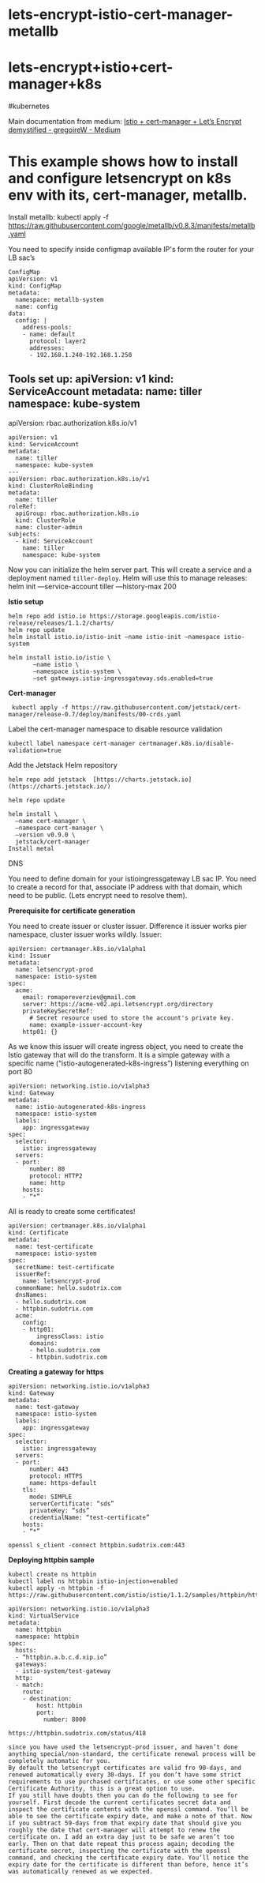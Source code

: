 # lets-encrypt-istio-cert-manager-metallb
# lets-encrypt+istio+cert-manager+k8s
#kubernetes

Main documentation from medium:
[Istio + cert-manager + Let’s Encrypt demystified - gregoireW - Medium](https://medium.com/@gregoire.waymel/istio-cert-manager-lets-encrypt-demystified-c1cbed011d67)
# This example shows how to install and configure letsencrypt  on k8s env with its, cert-manager, metallb.
Install metallb:
kubectl apply -f https://raw.githubusercontent.com/google/metallb/v0.8.3/manifests/metallb.yaml

You need to specify inside configmap available IP's form the router for your LB sac’s
```
ConfigMap
apiVersion: v1
kind: ConfigMap
metadata:
  namespace: metallb-system
  name: config
data:
  config: |
    address-pools:
    - name: default
      protocol: layer2
      addresses:
      - 192.168.1.240-192.168.1.250
```


Tools set up:
apiVersion: v1
kind: ServiceAccount
metadata:
  name: tiller
  namespace: kube-system
---
apiVersion: rbac.authorization.k8s.io/v1
```
apiVersion: v1
kind: ServiceAccount
metadata:
  name: tiller
  namespace: kube-system
---
apiVersion: rbac.authorization.k8s.io/v1
kind: ClusterRoleBinding
metadata:
  name: tiller
roleRef:
  apiGroup: rbac.authorization.k8s.io
  kind: ClusterRole
  name: cluster-admin
subjects:
  - kind: ServiceAccount
    name: tiller
    namespace: kube-system
```

Now you can initialize the helm server part. This will create a service and a deployment named `tiller-deploy`. Helm will use this to manage releases:
 helm init —service-account tiller —history-max 200

**Istio setup**
```
helm repo add istio.io https://storage.googleapis.com/istio-release/releases/1.1.2/charts/ 
helm repo update
helm install istio.io/istio-init —name istio-init —namespace istio-system
```

```
helm install istio.io/istio \
       —name istio \
       —namespace istio-system \
       —set gateways.istio-ingressgateway.sds.enabled=true
```

**Cert-manager**
```
 kubectl apply -f https://raw.githubusercontent.com/jetstack/cert-manager/release-0.7/deploy/manifests/00-crds.yaml
```

Label the cert-manager namespace to disable resource validation
```
kubectl label namespace cert-manager certmanager.k8s.io/disable-validation=true
```

 Add the Jetstack Helm repository
```
helm repo add jetstack  [https://charts.jetstack.io](https://charts.jetstack.io/) 
```

```
helm repo update
```

```
helm install \
  —name cert-manager \
  —namespace cert-manager \
  —version v0.9.0 \
  jetstack/cert-manager
Install metal
```

DNS

You need to define domain for your istioingressgateway LB sac IP. You need to create a record for that, associate IP address with that domain, which need to be public. (Lets encrypt need to resolve them).

**Prerequisite for certificate generation**

You need to create issuer or cluster issuer. Difference it issuer works pier namespace, cluster issuer works wildly.
Issuer:

```
apiVersion: certmanager.k8s.io/v1alpha1
kind: Issuer
metadata:
  name: letsencrypt-prod
  namespace: istio-system
spec:
  acme:
    email: romapereverziev@gmail.com
    server: https://acme-v02.api.letsencrypt.org/directory
    privateKeySecretRef:
      # Secret resource used to store the account's private key.
      name: example-issuer-account-key
    http01: {}
```

As we know this issuer will create ingress object, you need to create the Istio gateway that will do the transform. It is a simple gateway with a specific name (“istio-autogenerated-k8s-ingress”) listening everything on port 80

```
apiVersion: networking.istio.io/v1alpha3
kind: Gateway
metadata:
  name: istio-autogenerated-k8s-ingress
  namespace: istio-system
  labels:
    app: ingressgateway
spec:
  selector:
    istio: ingressgateway
  servers:
  - port:
      number: 80
      protocol: HTTP2
      name: http
    hosts:
    - “*”
```
All is ready to create some certificates!

```
apiVersion: certmanager.k8s.io/v1alpha1
kind: Certificate
metadata:
  name: test-certificate
  namespace: istio-system
spec:
  secretName: test-certificate
  issuerRef:
    name: letsencrypt-prod
  commonName: hello.sudotrix.com
  dnsNames:
  - hello.sudotrix.com
  - httpbin.sudotrix.com
  acme:
    config:
    - http01:
        ingressClass: istio
      domains:
      - hello.sudotrix.com
      - httpbin.sudotrix.com
```

**Creating a gateway for https**

```
apiVersion: networking.istio.io/v1alpha3
kind: Gateway
metadata:
  name: test-gateway
  namespace: istio-system
  labels:
    app: ingressgateway
spec:
  selector:
    istio: ingressgateway
  servers:
  - port:
      number: 443
      protocol: HTTPS
      name: https-default
    tls:
      mode: SIMPLE
      serverCertificate: “sds”
      privateKey: “sds”
      credentialName: “test-certificate”
    hosts:
    - “*”
```


```
openssl s_client -connect httpbin.sudotrix.com:443
```

**Deploying httpbin sample**
```
kubectl create ns httpbin
kubectl label ns httpbin istio-injection=enabled
kubectl apply -n httpbin -f https://raw.githubusercontent.com/istio/istio/1.1.2/samples/httpbin/httpbin.yaml
```


```
apiVersion: networking.istio.io/v1alpha3
kind: VirtualService
metadata:
  name: httpbin
  namespace: httpbin
spec:
  hosts:
  - “httpbin.a.b.c.d.xip.io”
  gateways:
  - istio-system/test-gateway
  http:
  - match:
    route:
    - destination:
        host: httpbin
        port:
          number: 8000
```

```
https://httpbin.sudotrix.com/status/418 
```


```
since you have used the letsencrypt-prod issuer, and haven’t done anything special/non-standard, the certificate renewal process will be completely automatic for you.
By default the letsencrypt certificates are valid fro 90-days, and renewed automatically every 30-days. If you don’t have some strict requirements to use purchased certificates, or use some other specific Certificate Authority, this is a great option to use.
If you still have doubts then you can do the following to see for yourself. First decode the current certificates secret data and inspect the certificate contents with the openssl command. You’ll be able to see the certificate expiry date, and make a note of that. Now if you subtract 59-days from that expiry date that should give you roughly the date that cert-manager will attempt to renew the certificate on. I add an extra day just to be safe we aren’t too early. Then on that date repeat this process again; decoding the certificate secret, inspecting the certificate with the openssl command, and checking the certificate expiry date. You’ll notice the expiry date for the certificate is different than before, hence it’s was automatically renewed as we expected.

```





















